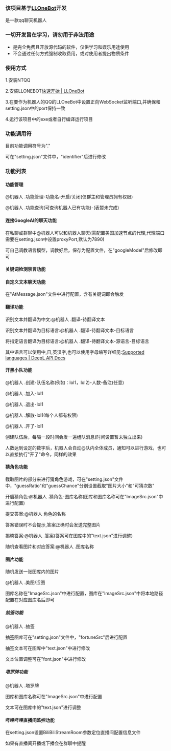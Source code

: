 

### 该项目基于[LLOneBot](https://github.com/LLOneBot/LLOneBot)开发

是一款qq聊天机器人

### 一切开发旨在学习，请勿用于非法用途

- 是完全免费且开放源代码的软件，仅供学习和娱乐用途使用
- 不会通过任何方式强制收取费用，或对使用者提出物质条件

### 使用方式

1.安装NTQQ

2.安装LLONEBOT[快速开始 | LLOneBot](https://llonebot.github.io/zh-CN/guide/getting-started)

3.在要作为机器人的QQ的LLOneBot中设置正向WebSocket监听端口,并确保和setting.json中的port保持一致

4.运行该项目中的exe或者自行编译运行项目

### 功能调用符

目前功能调用符号为"."

可在"setting.json"文件中，"identifier"后进行修改

### 功能列表

#### 功能管理

@机器人 .功能管理-功能名-开启/关闭(仅群主和管理员拥有权限)

@机器人 .功能查询(可查询机器人已有功能)-(表暂未完成)

#### 连接GoogleAI的聊天功能

在私聊或群聊中@机器人可以和机器人聊天(需配置美国加速节点的代理,代理端口需要在setting.json中设置proxyPort,默认为7890)

可自己调教语言模型，调教好后，保存为配置文件，在"googleModel"后修改即可

#### 关键词检测禁言功能



#### 自定义文本聊天功能

在"AtMessage.json"文件中进行配置，含有关键词即会触发

#### 翻译功能

识别文本并翻译为中文:@机器人 .翻译-待翻译文本

识别文本并翻译为目标语言:@机器人 .翻译-待翻译文本-目标语言

将指定语言翻译为目标语言:@机器人 .翻译-待翻译文本-源语言-目标语言

其中语言可以使用中,日,英汉字,也可以使用字母缩写详细见:[Supported languages | DeepL API Docs](https://developers.deepl.com/docs/resources/supported-languages)

#### 开黑小队功能

@机器人 .创建-队伍名称(例如：lol1，lol2)-人数-备注(任意)

@机器人 .加入-lol1

@机器人 .退出-lol1

@机器人 .解散-lol1(每个人都有权限)

@机器人 .开了-lol1

创建队伍后，每隔一段时间会发一遍组队消息(时间设置暂未独立出来)

人数达到设定的数字后，机器人会自动@队内全体成员，通知可以进行游戏，也可以直接执行"开了"命令，同样的效果

#### 猜角色功能

截取图片的部分来进行猜角色游戏，可在"setting.json"文件中，"guessRatio"和"guessChance"分别设置截取"图片大小"和"可猜次数"

开启猜角色:@机器人 .猜角色-图库名称(图库和图库名称可在"ImageSrc.json"中进行配置)

提交答案:@机器人 角色的名称

答案错误时不会提示,答案正确时会发送完整图片

揭晓答案:@机器人 .答案(答案可在图库中的"text.json"进行调整)

随机查看图片和对应答案:@机器人 .图库名称


#### 图片功能

随机发送一张图库内的图片

@机器人 .美图/涩图

图库名称在"ImageSrc.json"中进行配置，图库在"ImageSrc.json"中将本地路径配置在对应图库名后即可

##### 抽签功能

@机器人 .抽签

抽签图库可在"setting.json"文件中，"fortuneSrc"后进行配置

抽签文本可在图库中"text.json"中进行修改

文本位置调整可在"font.json"中进行修改

##### 塔罗牌功能

@机器人 .塔罗牌

图库和图库名称可在"ImageSrc.json"中进行配置

文本可在图库中的"text.json"进行调整

#### 哔哩哔哩直播间监控功能

在setting.json设置BiliBiliStreamRoom参数定位直播间配置信息文件

如果有直播间开播或下播会在群聊中提醒


